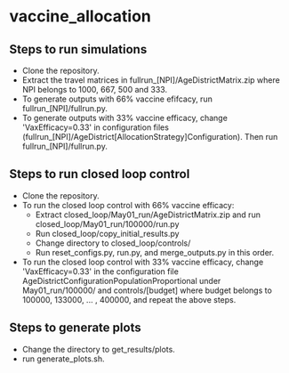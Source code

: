 # vaccine_allocation
## Steps to run simulations
* Clone the repository.
* Extract the travel matrices in fullrun_[NPI]/AgeDistrictMatrix.zip where NPI belongs to 1000, 667, 500 and 333.
* To generate outputs with 66% vaccine efifcacy, run fullrun_[NPI]/fullrun.py.
* To generate outputs with 33% vaccine efficacy, change 'VaxEfficacy=0.33' in configuration files (fullrun_[NPI]/AgeDistrict[AllocationStrategy]Configuration). Then run fullrun_[NPI]/fullrun.py.

## Steps to run closed loop control
* Clone the repository.
* To run the closed loop control with 66% vaccine efficacy:
  * Extract closed_loop/May01_run/AgeDistrictMatrix.zip and run closed_loop/May01_run/100000/run.py
  * Run closed_loop/copy_initial_results.py
  * Change directory to closed_loop/controls/
  * Run reset_configs.py, run.py, and merge_outputs.py in this order.
* To run the closed loop control with 33% vaccine efficacy, change 'VaxEfficacy=0.33' in the configuration file AgeDistrictConfigurationPopulationProportional under May01_run/100000/ and controls/[budget] where budget belongs to 100000, 133000, ... , 400000, and repeat the above steps.

## Steps to generate plots
* Change the directory to get_results/plots.
* run generate_plots.sh.
